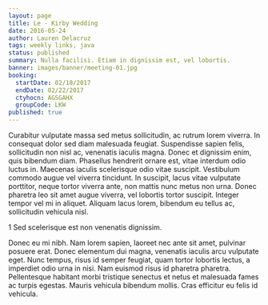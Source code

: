 ```yaml
---
layout: page
title: Le - Kirby Wedding
date: 2016-05-24
author: Lauren Delacruz
tags: weekly links, java
status: published
summary: Nulla facilisi. Etiam in dignissim est, vel lobortis.
banner: images/banner/meeting-01.jpg
booking:
  startDate: 02/18/2017
  endDate: 02/22/2017
  ctyhocn: AGSGAHX
  groupCode: LKW
published: true
---
```

Curabitur vulputate massa sed metus sollicitudin, ac rutrum lorem viverra. In consequat dolor sed diam malesuada feugiat. Suspendisse sapien felis, sollicitudin non nisl ac, venenatis iaculis magna. Donec et dignissim enim, quis bibendum diam. Phasellus hendrerit ornare est, vitae interdum odio luctus in. Maecenas iaculis scelerisque odio vitae suscipit. Vestibulum commodo augue vel viverra tincidunt. In suscipit, lacus vitae vulputate porttitor, neque tortor viverra ante, non mattis nunc metus non urna. Donec pharetra leo sit amet augue viverra, vel lobortis tortor suscipit. Integer tempor vel mi in aliquet. Aliquam lacus lorem, bibendum eu tellus ac, sollicitudin vehicula nisl.

1 Sed scelerisque est non venenatis dignissim.

Donec eu mi nibh. Nam lorem sapien, laoreet nec ante sit amet, pulvinar posuere erat. Donec elementum dui magna, venenatis iaculis arcu vulputate eget. Nunc tempus, risus id semper feugiat, quam tortor lobortis lectus, a imperdiet odio urna in nisi. Nam euismod risus id pharetra pharetra. Pellentesque habitant morbi tristique senectus et netus et malesuada fames ac turpis egestas. Mauris vehicula bibendum mollis. Cras efficitur eu felis id vehicula.
